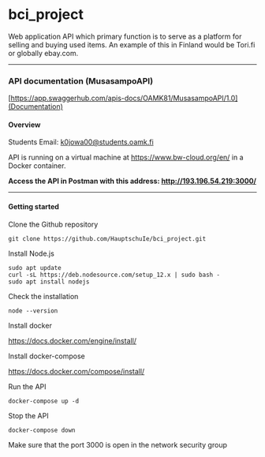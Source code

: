 # bci_project
Web application API which primary function is to serve as a platform for selling and buying used items. An example of this in Finland would be Tori.fi or globally ebay.com.

---

### API documentation (MusasampoAPI) 

[https://app.swaggerhub.com/apis-docs/OAMK81/MusasampoAPI/1.0](Documentation)

#### Overview

Students Email: k0jowa00@students.oamk.fi

API is running on a virtual machine at https://www.bw-cloud.org/en/ in a Docker container.

**Access the API in Postman with this address: http://193.196.54.219:3000/**

---

#### Getting started

Clone the Github repository

    git clone https://github.com/HauptschuIe/bci_project.git

Install Node.js

    sudo apt update
    curl -sL https://deb.nodesource.com/setup_12.x | sudo bash -
    sudo apt install nodejs

Check the installation

    node --version

Install docker

https://docs.docker.com/engine/install/

Install docker-compose

https://docs.docker.com/compose/install/

Run the API

    docker-compose up -d

Stop the API
    
    docker-compose down

Make sure that the port 3000 is open in the network security group
